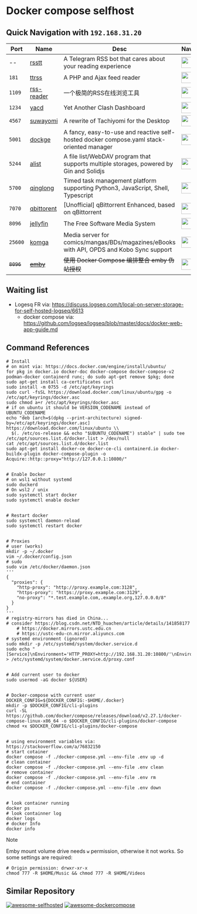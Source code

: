 # Docker compose selfhost

## Quick Navigation with `192.168.31.20`

| Port | Name | Desc | Nav |
| ---- | ---- | -----|-----|
|  --  | [rsstt](https://github.com/Rongronggg9/RSS-to-Telegram-Bot) |  A Telegram RSS bot that cares about your reading experience | <img src="https://raw.githubusercontent.com/Rongronggg9/RSS-to-Telegram-Bot/refs/heads/dev/docs/resources/RSStT_icon.svg" height="30px"/> |
|`181` | [ttrss](https://github.com/HenryQW/Awesome-TTRSS) | A PHP and Ajax feed reader | [<img src="https://tt-rss.org/images/icon_classic_128.png" height="30px"/>](http://192.168.31.20:181)|
|`1109`| [rss-reader](https://github.com/srcrs/rss-reader)| 一个极简的RSS在线浏览工具 | [<img src="https://raw.githubusercontent.com/srcrs/rss-reader/refs/heads/main/globals/static/favicon.svg" height="30px"/>](http://192.168.31.20:1109)|
|`1234`| [yacd](https://github.com/haishanh/yacd)|   Yet Another Clash Dashboard | [<img src="https://raw.githubusercontent.com/haishanh/yacd/refs/heads/master/assets/yacd-128.png" height="30px"/>](http://192.168.31.20:1234) |
|`4567`| [suwayomi](https://github.com/Suwayomi/docker-tachidesk) |  A rewrite of Tachiyomi for the Desktop | [<img src="https://avatars.githubusercontent.com/u/81182076?s=200&v=4" height="30px"/>](http://192.168.31.20:4567)|
|`5001`| [dockge](https://github.com/louislam/dockge)|  A fancy, easy-to-use and reactive self-hosted docker compose.yaml stack-oriented manager  | [<img src="https://raw.githubusercontent.com/louislam/dockge/refs/heads/master/frontend/public/icon.svg" height="30px"/>](http://192.168.31.20:5001) |
|`5244`| [alist](https://github.com/alist-org/alist) | A file list/WebDAV program that supports multiple storages, powered by Gin and Solidjs | [<img src="https://camo.githubusercontent.com/bec0bddf2142a503a536f5edb60c830a5a1a24780b9963e6a16192105289d501/68747470733a2f2f63646e2e6a7364656c6976722e6e65742f67682f616c6973742d6f72672f6c6f676f406d61696e2f6c6f676f2e737667" height="30px" />](http://192.168.31.20:5244) |
|`5700`| [qinglong](https://github.com/whyour/qinglong) | Timed task management platform supporting Python3, JavaScript, Shell, Typescript | [<img src="https://user-images.githubusercontent.com/22700758/191449379-f9f56204-0e31-4a16-be5a-331f52696a73.png" height="30px" />](http://192.168.31.20:5700) |
|`7070`| [qbittorent](https://github.com/c0re100/qBittorrent-Enhanced-Edition) | [Unofficial] qBittorrent Enhanced, based on qBittorrent | [<img src="https://avatars.githubusercontent.com/u/2131270?s=200&v=4" height="30px"/>](http://192.168.31.20:7070) |
|`8096`| [jellyfin](https://github.com/jellyfin/jellyfin) | The Free Software Media System| [<img src="https://avatars.githubusercontent.com/u/45698031?s=200&v=4" height="30px"/>](http://192.168.31.20:8096) |
|`25600`| [komga](https://github.com/gotson/komga)|Media server for comics/mangas/BDs/magazines/eBooks with API, OPDS and Kobo Sync support | [<img src="https://raw.githubusercontent.com/gotson/komga/master/.github/readme-images/app-icon.png" height="30px"/>](http://192.168.31.20:25600)|
|~~`8096`~~| ~~[emby](https://github.com/fejich/docker-embyhack)~~ |  ~~使用 Docker Compose 编排整合 emby 伪站授权~~ | [<img src="https://emby.media/community/uploads/monthly_2020_06/logoemby.png.6d40431387e2fb250dba418c1c996be6.png" height="30px">](http://192.168.31.20:8096)|

<!--
|``| []() |  | [<img src="" height="30px"/>](http://192.168.31.20:) |

TODO:
- VSCode
- superng6/bilibili-helper
- codercom/code-server
- wrfly/container-web-tty
- filebrowser/filebrowser
-->


## Waiting list
- Logesq FR via: https://discuss.logseq.com/t/local-on-server-storage-for-self-hosted-logseq/6613
  - docker compose via: https://github.com/logseq/logseq/blob/master/docs/docker-web-app-guide.md



## Command References
```shell
# Install 
# on mint via: https://docs.docker.com/engine/install/ubuntu/
for pkg in docker.io docker-doc docker-compose docker-compose-v2 podman-docker containerd runc; do sudo apt-get remove $pkg; done
sudo apt-get install ca-certificates curl
sudo install -m 0755 -d /etc/apt/keyrings
sudo curl -fsSL https://download.docker.com/linux/ubuntu/gpg -o /etc/apt/keyrings/docker.asc
sudo chmod a+r /etc/apt/keyrings/docker.asc
# if on ubuntu it should be VERSION_CODENAME instead of UBUNTU_CODENAME
echo "deb [arch=$(dpkg --print-architecture) signed-by=/etc/apt/keyrings/docker.asc] https://download.docker.com/linux/ubuntu \\
  $(. /etc/os-release && echo "$UBUNTU_CODENAME") stable" | sudo tee /etc/apt/sources.list.d/docker.list > /dev/null
cat /etc/apt/sources.list.d/docker.list
sudo apt-get install docker-ce docker-ce-cli containerd.io docker-buildx-plugin docker-compose-plugin -o Acquire::http::proxy="http://127.0.0.1:10800/"


# Enable Docker
# on wsl1 without systemd
sudo duckerd
# On wsl2 / unix
sudo systemctl start docker
sudo systemctl enable docker


# Restart docker
sudo systemctl daemon-reload
sudo systemctl restart docker


# Proxies
# user (works)
mkdir -p ~/.docker
vim ~/.docker/config.json
# sudo
sudo vim /etc/docker/daemon.json
'''
{
  "proxies": {
    "http-proxy": "http://proxy.example.com:3128",
    "https-proxy": "https://proxy.example.com:3129",
    "no-proxy": "*.test.example.com,.example.org,127.0.0.0/8"
  }
}
'''
# registry-mirrors has died in China...
# consider https://blog.csdn.net/NTD_huachen/article/details/141858177
    # https://docker.mirrors.ustc.edu.cn
    # https://ustc-edu-cn.mirror.aliyuncs.com
# systemd environment (ignored)
sudo mkdir -p /etc/systemd/system/docker.service.d
sudo echo "[Service]\nEnvironment='HTTP_PROXY=http://192.168.31.20:10800/'\nEnvironment='HTTPS_PROXY=http://192.168.31.20:10800/'\nEnvironment='NO_PROXY=localhost,127.0.0.1,.example.com,192.168.31.20'" > /etc/systemd/system/docker.service.d/proxy.conf


# Add current user to docker
sudo usermod -aG docker ${USER}


# Docker-compose with current user
DOCKER_CONFIG=${DOCKER_CONFIG:-$HOME/.docker}
mkdir -p $DOCKER_CONFIG/cli-plugins
curl -SL https://github.com/docker/compose/releases/download/v2.27.1/docker-compose-linux-x86_64 -o $DOCKER_CONFIG/cli-plugins/docker-compose
chmod +x $DOCKER_CONFIG/cli-plugins/docker-compose


# using environment variables via: https://stackoverflow.com/a/76832150
# start cotainer 
docker compose -f ./docker-compose.yml --env-file .env up -d
# clean container
docker compose -f ./docker-compose.yml --env-file .env clean
# remove container
docker compose -f ./docker-compose.yml --env-file .env rm
# end container
docker compose -f ./docker-compose.yml --env-file .env down


# look container running
docker ps
# look containner log
docker logs
# docker Info
docker info
```
> [!NOTE]
Emby mount volume drive needs `w` permission, otherwise it not works. So some settings are required:
```shell
# Origin permission: drwxr-xr-x
chmod 777 -R $HOME/Music && chmod 777 -R $HOME/Videos
```

## Similar Repository
[![awesome-selfhosted](https://github-readme-stats.vercel.app/api/pin/?username=awesome-selfhosted&repo=awesome-selfhosted&bg_color=00000000)](https://github.com/awesome-selfhosted/awesome-selfhosted)
[![awesome-dockercompose](https://github-readme-stats.vercel.app/api/pin/?username=bboysoulcn&repo=awesome-dockercompose&bg_color=00000000)](https://github.com/bboysoulcn/awesome-dockercompose)
